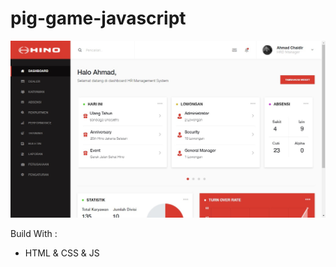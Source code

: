 # pig-game-javascript

![alt text](https://github.com/vallendito/AdminHino/blob/master/dashboard.jpg)

Build With :
- HTML & CSS & JS
